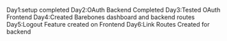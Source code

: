 Day1:setup completed
Day2:OAuth Backend Completed
Day3:Tested OAuth Frontend
Day4:Created Barebones dashboard and backend routes
Day5:Logout Feature created on Frontend 
Day6:Link Routes Created for backend